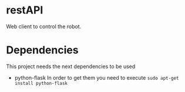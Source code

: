 restAPI
======
Web client to control the robot.

Dependencies
============
This project needs the next dependencies to be used
* python-flask
In order to get them you need to execute
`sudo apt-get install python-flask`

